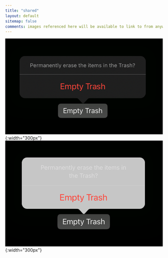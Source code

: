 ```yaml
---
title: "shared"
layout: default
sitemap: false
comments: images referenced here will be available to link to from anywhere e.g. hws forum post ''
---
```


![alert-simulator](/images/shared/alert-simulator.png){:width="300px"}
![alert-ipad](/images/shared/alert-ipad.png){:width="300px"}
